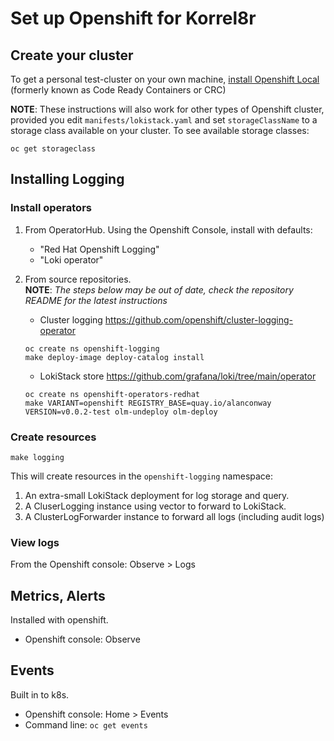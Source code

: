 # Set up Openshift for Korrel8r

## Create your cluster

To get a personal test-cluster on your own machine,
[install Openshift Local](https://developers.redhat.com/products/openshift-local/overview)
(formerly known as Code Ready Containers or CRC)

**NOTE**: These instructions will also work for other types of  Openshift cluster, provided you
edit `manifests/lokistack.yaml` and set `storageClassName` to a storage class available on your cluster.
To see available storage classes:

``` shell
oc get storageclass
```

## Installing Logging

### Install operators

1. From OperatorHub. Using the Openshift Console, install with defaults:
   - "Red Hat Openshift Logging"
   - "Loki operator"

1. From source repositories. \
   **NOTE**: _The steps below may be out of date, check the repository README for the latest instructions_
   - Cluster logging https://github.com/openshift/cluster-logging-operator
   ```
   oc create ns openshift-logging
   make deploy-image deploy-catalog install
   ```
   - LokiStack store https://github.com/grafana/loki/tree/main/operator
   ```
   oc create ns openshift-operators-redhat
   make VARIANT=openshift REGISTRY_BASE=quay.io/alanconway VERSION=v0.0.2-test olm-undeploy olm-deploy
   ```

### Create resources

    make logging

This will create resources in the `openshift-logging` namespace:

1.  An extra-small LokiStack deployment for log storage and query.
1.  A CluserLogging instance using vector to forward to LokiStack.
1.  A ClusterLogForwarder instance to forward all logs (including audit logs)

### View logs

From the Openshift console: Observe > Logs

## Metrics, Alerts

Installed with openshift.
- Openshift console: Observe

## Events

Built in to k8s.
- Openshift console: Home > Events
- Command line: `oc get events`


